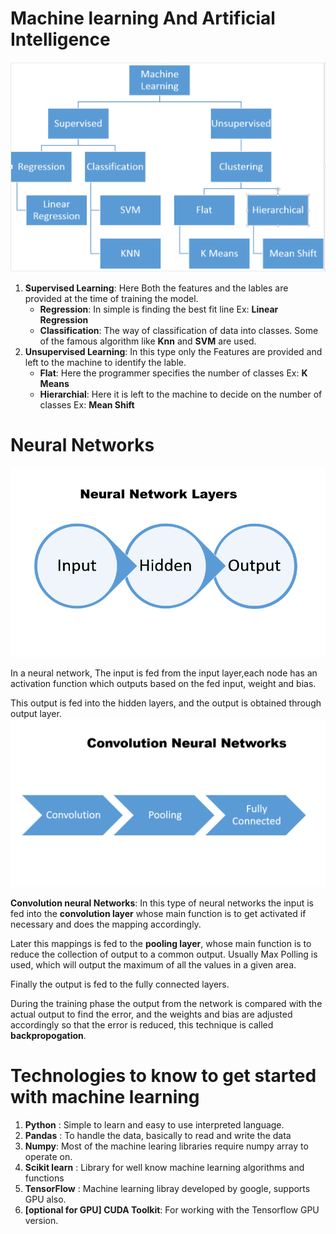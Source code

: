 
# Machine learning And Artificial Intelligence

![Alt text](ml_hierarchy.PNG?raw=true "Optional Title")

1. **Supervised Learning**: Here Both the features and the lables are provided at the time of training the model.
      - **Regression**: In simple is finding the best fit line Ex: __Linear Regression__
      - **Classification**: The way of classification of data into classes. Some of the famous algorithm like __Knn__ and __SVM__ are used.
2. **Unsupervised Learning**: In this type only the Features are provided and left to the machine to identify the lable.
     - **Flat**: Here the programmer specifies the number of classes Ex: __K Means__
     - **Hierarchial**: Here it is left to the machine to decide on the number of classes Ex: __Mean Shift__
     
# Neural Networks

![Alt text](neural_net.PNG?raw=true "Optional Title")

In a neural network, The input is fed from the input layer,each node has an activation function which outputs based on the fed input, weight and bias.

This output is fed into the hidden layers, and the output is obtained through output layer.
![Alt text](cnn.PNG?raw=true "Optional Title")

**Convolution neural Networks**: In this type of neural networks the input is fed into the __convolution layer__ whose main function is to get activated if necessary and does the mapping accordingly.

Later this mappings is fed to the __pooling layer__, whose main function is to reduce the collection of output to a common output. Usually Max Polling is used, which will output the maximum of all the values in a given area.

Finally the output is fed to the fully connected layers.

During the training phase the output from the network is compared with the actual output to find the error, and the weights and bias are adjusted accordingly so that the error is reduced, this technique is called __backpropogation__. 

# Technologies to know to get started with machine learning
1. __Python__ : Simple to learn and easy to use interpreted language.
2. __Pandas__ :  To handle the data, basically to read and write the data
3. __Numpy__: Most of the machine learing libraries require numpy array to operate on.
4. __Scikit learn__ : Library for well know machine learning algorithms and functions
5. __TensorFlow__ : Machine learning libray developed by google, supports GPU also.
6. __[optional for GPU] CUDA Toolkit__: For working with the Tensorflow GPU version.

 



